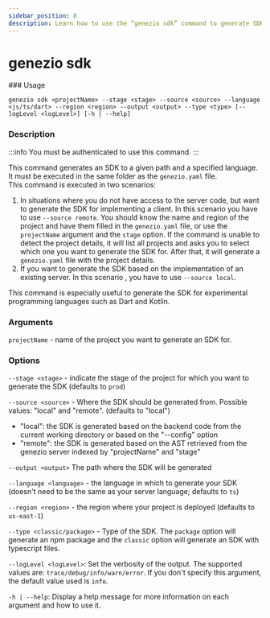 ```yaml
---
sidebar_position: 8
description: Learn how to use the “genezio sdk” command to generate SDKs for your projects. Follow our guide to streamline development and enhance project integration.
---
```


# genezio sdk

<head>
  <title>genezio sdk CLI Command | Genezio Documentation</title>
</head>
### Usage

`genezio sdk <projectName> --stage <stage> --source <source> --language <js/ts/dart> --region <region> --output <output> --type <type> [--logLevel <logLevel>] [-h | --help]`

### Description

<!-- :::info -->

:::info
You must be authenticated to use this command.
:::

<!-- ::: -->

This command generates an SDK to a given path and a specified language. It must be executed in the same folder as the `genezio.yaml` file.\
This command is executed in two scenarios:

1. In situations where you do not have access to the server code, but want to generate the SDK for implementing a client. In this scenario you have to use `--source remote`. You should know the name and region of the project and have them filled in the `genezio.yaml` file, or use the `projectName` argument and the `stage` option. If the command is unable to detect the project details, it will list all projects and asks you to select which one you want to generate the SDK for. After that, it will generate a `genezio.yaml` file with the project details.
2. If you want to generate the SDK based on the implementation of an existing server. In this scenario , you have to use `--source local`.

This command is especially useful to generate the SDK for experimental programming languages such as Dart and Kotlin.

### Arguments

`projectName` - name of the project you want to generate an SDK for.

### Options

`--stage <stage>` - indicate the stage of the project for which you want to generate the SDK (defaults to `prod`)

`--source <source>` - Where the SDK should be generated from. Possible values: "local" and "remote". (defaults to "local")

- "local": the SDK is generated based on the backend code from the current working directory or based on the "--config" option
- "remote": the SDK is generated based on the AST retrieved from the genezio server indexed by "projectName" and "stage"

`--output <output>` The path where the SDK will be generated

`--language <language>` - the language in which to generate your SDK (doesn't need to be the same as your server language; defaults to `ts`)

`--region <region>` - the region where your project is deployed (defaults to `us-east-1`)

`--type <classic/package>` - Type of the SDK. The `package` option will generate an npm package and the `classic` option will generate an SDK with typescript files.

`--logLevel <logLevel>`: Set the verbosity of the output. The supported values are: `trace/debug/info/warn/error`. If you don't specify this argument, the default value used is `info`.

`-h | --help`: Display a help message for more information on each argument and how to use it.
